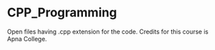 # CPP_Programming
Open files having .cpp extension for the code.
Credits for this course is Apna College.
